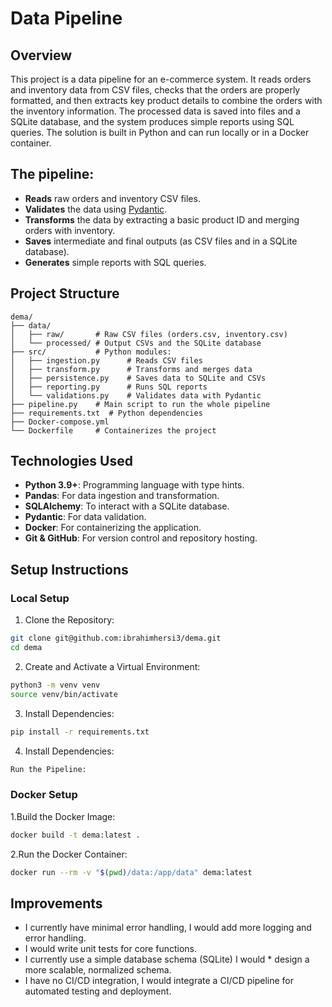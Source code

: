 # Data Pipeline

## Overview

This project is a data pipeline for an e-commerce system. It reads orders and inventory data from CSV files, checks that the orders are properly formatted, and then extracts key product details to combine the orders with the inventory information. The processed data is saved into files and a SQLite database, and the system produces simple reports using SQL queries. The solution is built in Python and can run locally or in a Docker container. 

## The pipeline:

- **Reads** raw orders and inventory CSV files.
- **Validates** the data using [Pydantic](https://pydantic-docs.helpmanual.io/).
- **Transforms** the data by extracting a basic product ID and merging orders with inventory.
- **Saves** intermediate and final outputs (as CSV files and in a SQLite database).
- **Generates** simple reports with SQL queries.

## Project Structure

```plaintext
dema/
├── data/
│   ├── raw/       # Raw CSV files (orders.csv, inventory.csv)
│   └── processed/ # Output CSVs and the SQLite database
├── src/           # Python modules:
│   ├── ingestion.py      # Reads CSV files
│   ├── transform.py      # Transforms and merges data
│   ├── persistence.py    # Saves data to SQLite and CSVs
│   ├── reporting.py      # Runs SQL reports
│   └── validations.py    # Validates data with Pydantic
├── pipeline.py    # Main script to run the whole pipeline
├── requirements.txt  # Python dependencies
├── Docker-compose.yml 
└── Dockerfile     # Containerizes the project
```
## Technologies Used
* **Python 3.9+**: Programming language with type hints.
* **Pandas**: For data ingestion and transformation.
* **SQLAlchemy**: To interact with a SQLite database.
* **Pydantic**: For data validation.
* **Docker**: For containerizing the application.
* **Git & GitHub**: For version control and repository hosting.



## Setup Instructions
### Local Setup

1. Clone the Repository:

```bash
git clone git@github.com:ibrahimhersi3/dema.git
cd dema
```
2. Create and Activate a Virtual Environment:
```bash
python3 -m venv venv
source venv/bin/activate
```
3. Install Dependencies:
```bash
pip install -r requirements.txt
```
4. Install Dependencies:
```bash
Run the Pipeline:
```
### Docker Setup

1.Build the Docker Image:
```bash
docker build -t dema:latest .
```
2.Run the Docker Container:
```bash
docker run --rm -v "$(pwd)/data:/app/data" dema:latest
```

## Improvements

* I currently have minimal error handling, I would add more logging and error handling.
* I would write unit tests for core functions.
* I currently use a simple database schema (SQLite) I would * design a more scalable, normalized schema.
* I have no CI/CD integration, I would integrate a CI/CD pipeline for automated testing and deployment.

